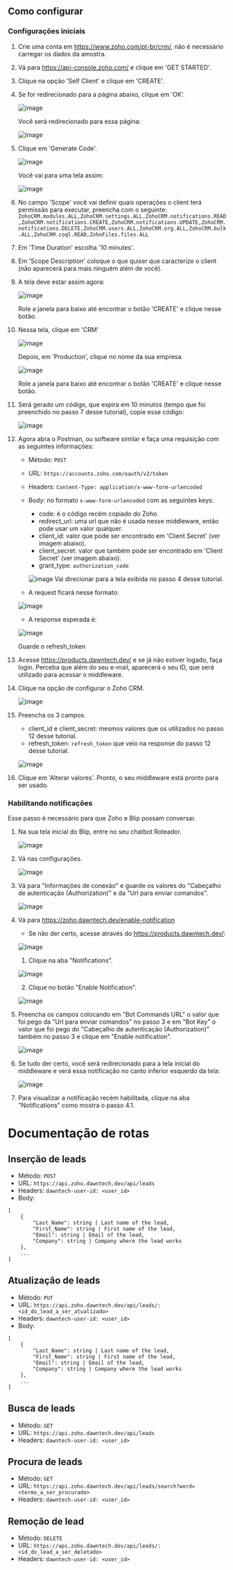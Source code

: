 ## Como configurar
### Configurações iniciais
1. Crie uma conta em https://www.zoho.com/pt-br/crm/, não é necessário carregar os dados da amostra.
2. Vá para https://api-console.zoho.com/ e clique em 'GET STARTED'.
3. Clique na opção 'Self Client' e clique em 'CREATE'.
4. Se for redirecionado para a página abaixo, clique em 'OK'.

    ![image](./images/tela_confirmation_self_client.png)

    Você será redirecionado para essa página:

    ![image](./images/tela_client_id_secret.png)

5. Clique em 'Generate Code'.

    ![image](./images/tela_go_to_generate_code.png)

    Você vai para uma tela assim:

    ![image](./images/tela_clean_generate_code.png)

6. No campo 'Scope' você vai definir quais operações o client terá permissão para executar, preencha com o seguinte:
`ZohoCRM.modules.ALL,ZohoCRM.settings.ALL,ZohoCRM.notifications.READ,ZohoCRM.notifications.CREATE,ZohoCRM.notifications.UPDATE,ZohoCRM.notifications.DELETE,ZohoCRM.users.ALL,ZohoCRM.org.ALL,ZohoCRM.bulk.ALL,ZohoCRM.coql.READ,ZohoFiles.files.ALL `
7. Em 'Time Duration' escolha '10 minutes'.
8. Em 'Scope Description' coloque o que quiser que caracterize o client (não aparecerá para mais ninguém além de você).
9. A tela deve estar assim agora:

    ![image](./images/tela_generate_code.png)

    Role a janela para baixo até encontrar o botão 'CREATE' e clique nesse botão.

10. Nessa tela, clique em 'CRM'

    ![image](./images/tela_clicar_crm.png)

    Depois, em 'Production', clique no nome da sua empresa.

    ![image](./images//tela_clicar_crm_2.png)

    Role a janela para baixo até encontrar o botão 'CREATE' e clique nesse botão.

11. Será gerado um código, que expira em 10 minutos (tempo que foi preenchido no passo 7 desse tutorial), copie esse código:

    ![image](./images/tela_generated_code.png)

12. Agora abra o Postman, ou software similar e faça uma requisição com as seguintes informações:
    - Método: `POST`
    - URL: `https://accounts.zoho.com/oauth/v2/token`
    - Headers: `Content-Type: application/x-www-form-urlencoded`
    - Body: no formato `x-www-form-urlencoded` com as seguintes keys:
        * code: é o código recém copiado do Zoho.
        * redirect_url: uma url que não é usada nesse middleware, então pode usar um valor qualquer.
        * client_id: valor que pode ser encontrado em 'Client Secret' (ver imagem abaixo).
        * client_secret: valor que também pode ser encontrado em 'Client Secret' (ver imagem abaixo).
        * grant_type: `authorization_code`

        ![image](./images/tela_client_secret_highlighted.png)
        Vai direcionar para a tela exibida no passo 4 desse tutorial.

    * A request ficará nesse formato:
    
    ![image](./images/tela_get_refresh_token_request.png)
    
    * A response esperada é:
    
    ![image](./images/tela_get_refresh_token_response.png)

    Guarde o refresh_token

13. Acesse https://products.dawntech.dev/ e se já não estiver logado, faça login. Perceba que além do seu e-mail, aparecerá o seu ID, que será utilizado para acessar o middleware.
14. Clique na opção de configurar o Zoho CRM.

    ![image](./images/tela_products_dawntech.png)

15. Preencha os 3 campos.
     - client_id e client_secret: mesmos valores que os utilizados no passo 12 desse tutorial.
     - refresh_token: `refresh_token` que veio na response do passo 12 desse tutorial.

    ![image](./images/tela_settings.png)

16. Clique em 'Alterar valores'. Pronto, o seu middleware está pronto para ser usado.

### Habilitando notificações

Esse passo é necessário para que Zoho e Blip possam conversar.

1. Na sua tela inicial do Blip, entre no seu chatbot Roteador.

    ![image](./images/tela_blip.png)

2. Vá nas configurações.

    ![image](./images/tela_clicar_bot_configs.png)

3. Vá para "Informações de conexão" e guarde os valores do "Cabeçalho de autenticação (Authorization)" e da "Url para enviar comandos".

    ![image](./images/tela_connection_info.png)

4. Vá para https://zoho.dawntech.dev/enable-notification
    - Se não der certo, acesse através do https://products.dawntech.dev/:

    ![image](./images/tela_products_access_zoho.png)

    1. Clique na aba "Notifications".

    ![image](./images/tela_inicial_zoho_crm.png)

    2. Clique no botão "Enable Notification".

    ![image](./images/tela_notifications_zoho.png)

5. Preencha os campos colocando em "Bot Commands URL" o valor que foi pego da "Url para enviar comandos" no passo 3 e em "Bot Key" o valor que foi pego do "Cabeçalho de autenticação (Authorization)" também no passo 3 e clique em "Enable notification".

    ![image](./images/tela_enable_notification.png)

6. Se tudo der certo, você será redirecionado para a tela inicial do middleware e verá essa notificação no canto inferior esquerdo da tela:

    ![image](./images/success_notification.png)

7. Para visualizar a notificação recém habilitada, clique na aba "Notifications" como mostra o passo 4.1.

# Documentação de rotas

## Inserção de leads

- Método: `POST`
- URL: `https://api.zoho.dawntech.dev/api/leads`
- Headers: `dawntech-user-id: <user_id>`
- Body:
```
[
    {
        "Last_Name": string | Last name of the lead,
        "First_Name": string | First name of the lead,
        "Email": string | Email of the lead,
        "Company": string | Company where the lead works
    },
    ...
]
```

## Atualização de leads
- Método: `PUT`
- URL: `https://api.zoho.dawntech.dev/api/leads/:<id_do_lead_a_ser_atualizado>`
- Headers: `dawntech-user-id: <user_id>`
- Body:
```
[
    {
        "Last_Name": string | Last name of the lead,
        "First_Name": string | First name of the lead,
        "Email": string | Email of the lead,
        "Company": string | Company where the lead works
    },
    ...
]
```

## Busca de leads
- Método: `GET`
- URL: `https://api.zoho.dawntech.dev/api/leads`
- Headers: `dawntech-user-id: <user_id>`

## Procura de leads
- Método: `GET`
- URL: `https://api.zoho.dawntech.dev/api/leads/search?word=<termo_a_ser_procurado>`
- Headers: `dawntech-user-id: <user_id>`

## Remoção de lead
- Método: `DELETE`
- URL: `https://api.zoho.dawntech.dev/api/leads/:<id_do_lead_a_ser_deletado>`
- Headers: `dawntech-user-id: <user_id>`